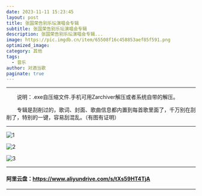 ```yaml
---
date: 2023-11-11 15:23:45
layout: post
title: 张国荣告别乐坛演唱会专辑
subtitle: 张国荣告别乐坛演唱会专辑
description: 张国荣告别乐坛演唱会专辑...
image: https://pic.imgdb.cn/item/65508f16c458853aef85f591.png
optimized_image: 
category: 其他
tags:
  - 音乐
author: 对酒当歌
paginate: true
---
```


---

　　说明：.exe自压缩文件.手机可用Zarchiver解压或者系统自带的解压。

　　专辑是刮削过的，歌词、封面、歌曲信息都内置到每首歌里面了，千万别在刮削了，特别的一键，容易刮混乱。（有图有证明）

---

![1](https://pic.imgdb.cn/item/65508f16c458853aef85f491.png)

![2](https://pic.imgdb.cn/item/65508f16c458853aef85f4d3.png)

![3](https://pic.imgdb.cn/item/65508f16c458853aef85f50a.png)

---

#### 阿里云盘：<https://www.aliyundrive.com/s/tXs59HT4TjA>

---
